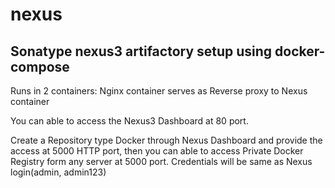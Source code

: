 # nexus 

## Sonatype nexus3 artifactory setup using docker-compose 

Runs in 2 containers: Nginx container serves as Reverse proxy to Nexus container

You can able to access the Nexus3 Dashboard at 80 port.

Create a Repository type Docker through Nexus Dashboard and provide the access at 5000 HTTP port, then you can able to access Private Docker Registry form any server at 5000 port. Credentials will be same as Nexus login(admin, admin123)
